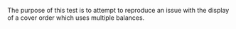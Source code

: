 
The purpose of this test is to attempt to reproduce an issue with the display of a cover order which uses multiple balances.
